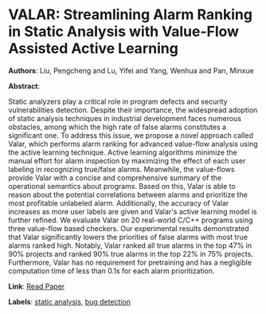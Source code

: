 # VALAR: Streamlining Alarm Ranking in Static Analysis with Value-Flow Assisted Active Learning

**Authors**: Liu, Pengcheng and Lu, Yifei and Yang, Wenhua and Pan, Minxue

**Abstract**:

Static analyzers play a critical role in program defects and security vulnerabilities detection. Despite their importance, the widespread adoption of static analysis techniques in industrial development faces numerous obstacles, among which the high rate of false alarms constitutes a significant one. To address this issue, we propose a novel approach called Valar, which performs alarm ranking for advanced value-flow analysis using the active learning technique. Active learning algorithms minimize the manual effort for alarm inspection by maximizing the effect of each user labeling in recognizing true/false alarms. Meanwhile, the value-flows provide Valar with a concise and comprehensive summary of the operational semantics about programs. Based on this, Valar is able to reason about the potential correlations between alarms and prioritize the most profitable unlabeled alarm. Additionally, the accuracy of Valar increases as more user labels are given and Valar's active learning model is further refined. We evaluate Valar on 20 real-world C/C++ programs using three value-flow based checkers. Our experimental results demonstrated that Valar significantly lowers the priorities of false alarms with most true alarms ranked high. Notably, Valar ranked all true alarms in the top 47% in 90% projects and ranked 90% true alarms in the top 22% in 75% projects. Furthermore, Valar has no requirement for pretraining and has a negligible computation time of less than 0.1s for each alarm prioritization.

**Link**: [Read Paper](https://ieeexplore.ieee.org/stamp/stamp.jsp?tp=&arnumber=10298558)

**Labels**: [static analysis](../../labels/static_analysis.md), [bug detection](../../labels/bug_detection.md)
